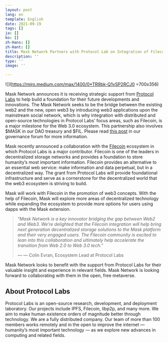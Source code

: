 ```yaml
---
layout: post
lang: en
template: English
date: 2021-09-19
tags: []
ja: []
ko: []
zh-Hans: []
zh-Hant: []
title: Mask Network Partners with Protocol Lab on Integration of Filecoin Decentralized Storage
description: ''
type: ''
image: ''

---
```

![](https://miro.medium.com/max/1400/0*TR9bk-Q1vSP2RCJ0 =700x356)

Mask Network announces it is receiving strategic support from [Protocol Labs](https://protocol.ai/) to help build a foundation for their future developments and innovations. The Mask Network seeks to be the bridge between the existing web2 and the new, open web3 by introducing web3 applications upon the mainstream social network, which is why integration with distributed and open-source technologies in Protocol Labs’ focus areas, such as Filecoin, is a major milestone for the Web 3.0 ecosystem. This partnership also involves $MASK in our DAO treasury and $FIL. Please read [this post](https://we.mask.io/t/announcement-protocol-labs-purchased-mask-from-the-maskdao-treasury/495) in our governance forum for more information.

Mask recently announced a collaboration with the [Filecoin](https://filecoin.io/blog/posts/mask-network-x-filecoin-bridging-the-gap-between-web2-and-web3/) ecosystem in which Protocol Labs is a major contributor. Filecoin is one of the leaders in decentralized storage networks and provides a foundation to store humanity’s most important information. Filecoin provides an alternative to an essential web service: make information and data perpetual, but in a decentralized way. The grant from Protocol Labs will provide foundational infrastructure and serve as a cornerstone for the decentralized world that the web3 ecosystem is striving to build.

Mask will work with Filecoin in the promotion of web3 concepts. With the help of Filecoin, Mask will explore more areas of decentralized technology while expanding the ecosystem to provide more options for users using dapps with the Mask extension.

> “_Mask Network is a key innovator bridging the gap between Web2 and Web3. We’re delighted that the Filecoin integration will help bring next generation decentralized storage solutions to the Mask platform and their very engaged users. The Filecoin community is excited to lean into this collaboration and ultimately help accelerate the transition from Web 2.0 to Web 3.0 tech._”
>
> — — Colin Evran, Ecosystem Lead at Protocol Labs

Mask Network looks to benefit with the support from Protocol Labs for their valuable insight and experience in relevant fields. Mask Network is looking forward to collaborating with them in the open, free metaverse.

## **About Protocol Labs**

Protocol Labs is an open-source research, development, and deployment laboratory. Our projects include IPFS, Filecoin, libp2p, and many more. We aim to make human existence orders of magnitude better through technology. We are a fully distributed company. Our team of more than 100 members works remotely and in the open to improve the internet — humanity’s most important technology — as we explore new advances in computing and related fields.